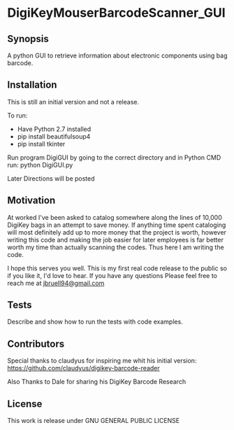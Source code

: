 # DigiKeyMouserBarcodeScanner_GUI

Synopsis
------------------------------------------
A python GUI to retrieve information about electronic components using bag barcode.

Installation
-------
This is still an initial version and not a release.

To run:
* Have Python 2.7 installed
* pip install beautifulsoup4
* pip install tkinter

Run program DigiGUI by going to the correct directory and in Python CMD run:
python DigiGUI.py

Later Directions will be posted

Motivation
----------------------------

At worked I've been asked to catalog somewhere along the lines of 10,000 DigiKey bags in an attempt to save money. If anything time spent cataloging will most definitely add up to more money that the project is worth, however writing this code and making the job easier for later employees is far better worth my time than actually scanning the codes. Thus here I am writing the code.

I hope this serves you well. This is my first real code release to the public so if you like it, I'd love to hear. If you have any questions Please feel free to reach me at jbruell94@gmail.com


Tests
---------------------------------

Describe and show how to run the tests with code examples.

Contributors
---------------------------------

Special thanks to claudyus for inspiring me whit his initial version:
https://github.com/claudyus/digikey-barcode-reader

Also Thanks to Dale for sharing his DigiKey Barcode Research

License
--------------------------------------

This work is release under GNU GENERAL PUBLIC LICENSE
